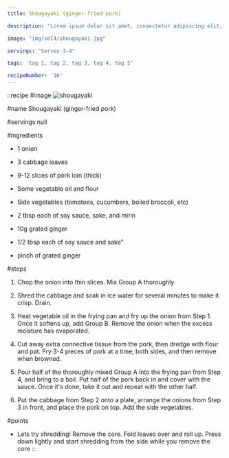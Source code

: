 ```yaml
---
title: Shougayaki (ginger-fried pork)

description: "Lorem ipsum dolor sit amet, consectetur adipiscing elit, sed do eiusmod tempor incididunt ut labore et dolore magna aliqua. Tincidunt eget nullam non nisi est sit amet facilisis."

image: "img/vol4/shougayaki.jpg"

servings: "Serves 3-4"

tags: 'tag 1, tag 2, tag 3, tag 4, tag 5'

recipeNumber: '16'
---
```


::recipe
#image
![shougayaki](/img/vol4/shougayaki.jpg)

#name
Shougayaki (ginger-fried pork)

#servings
null

#ingredients
- 1 onion
- 3 cabbage leaves
- 9-12 slices of pork loin (thick)
- Some vegetable oil and flour
- Side vegetables (tomatoes, cucumbers, boiled broccoli, etc)

- 2 tbsp each of soy sauce, sake, and mirin
- 10g grated ginger

- 1/2 tbsp each of soy sauce and sake"
- pinch of grated ginger
            
#steps
1. Chop the onion into thin slices. Mix Group A thoroughly

2. Shred the cabbage and soak in ice water for several minutes to make it crisp. Drain.

3. Heat vegetable oil in the frying pan and fry up the onion from Step 1. Once it softens up, add Group B. Remove the onion when the excess moisture has evaporated.

4. Cut away extra connective tissue from the pork, then dredge with flour and pat. Fry 3-4 pieces of pork at a time, both sides, and then remove when browned.

5. Pour half of the thoroughly mixed Group A into the frying pan from Step 4, and bring to a boil. Put half of the pork back in and cover with the sauce. Once it's done, take it out and repeat with the other half.

6. Put the cabbage from Step 2 onto a plate, arrange the onions from Step 3 in front, and place the pork on top. Add the side vegetables.

#points
- Lets try shredding! Remove the core. Fold leaves over and roll up. Press down lightly and start shredding from the side while you remove the core
::
